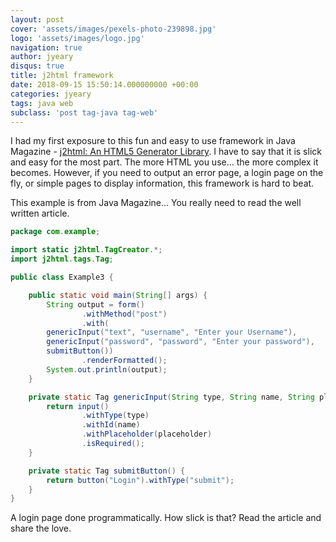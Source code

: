 ```yaml
---
layout: post
cover: 'assets/images/pexels-photo-239898.jpg'
logo: 'assets/images/logo.jpg'
navigation: true
author: jyeary
disqus: true
title: j2html framework
date: 2018-09-15 15:50:14.000000000 +00:00
categories: jyeary
tags: java web
subclass: 'post tag-java tag-web'
---
```

I had my first exposure to this fun and easy to use framework in Java Magazine - [j2html: An HTML5 Generator Library](http://www.javamagazine.mozaicreader.com/JulyAugust2018/facebook#&amp;pageSet=27&amp;page=0&amp;contentItem=0"). I have to say that it is slick and easy for the most part. The more HTML you use... the more complex it becomes. However, if you need to output an error page, a login page on the fly, or simple pages to display information, this framework is hard to beat.

This example is from Java Magazine... You really need to read the well written article.
```java
package com.example;

import static j2html.TagCreator.*;
import j2html.tags.Tag;

public class Example3 {

    public static void main(String[] args) {
        String output = form()
                .withMethod("post")
                .with(
        genericInput("text", "username", "Enter your Username"),
        genericInput("password", "password", "Enter your password"),
        submitButton())
                .renderFormatted();
        System.out.println(output);
    }

    private static Tag genericInput(String type, String name, String placeholder) {
        return input()
                .withType(type)
                .withId(name)
                .withPlaceholder(placeholder)
                .isRequired();
    }

    private static Tag submitButton() {
        return button("Login").withType("submit");
    }
}
```
A login page done programmatically. How slick is that? Read the article and share the love.
